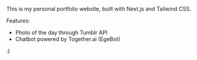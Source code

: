 This is my personal portfolio website, built with Next.js and Tailwind CSS.

Features:
- Photo of the day through Tumblr API
- Chatbot powered by Together.ai (EgeBot)

:)

